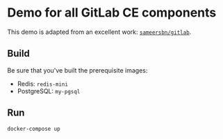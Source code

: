 # Demo for all GitLab CE components

This demo is adapted from an excellent work: [`sameersbn/gitlab`](https://github.com/sameersbn/docker-gitlab).



## Build

Be sure that you've built the prerequisite images:

- Redis: `redis-mini`
- PostgreSQL: `my-pgsql`


## Run

```bash
docker-compose up
```

